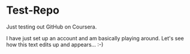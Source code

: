 Test-Repo
=========

Just testing out GitHub on Coursera.

I have just set up an account and am basically playing around. Let's see how this text edits up and appears... :-)
